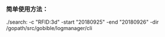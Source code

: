 

### 简单使用方法：


./search: -c  "RFID:3d" -start "20180925" -end "20180926" -dir /gopath/src/gobible/logmanager/cli

